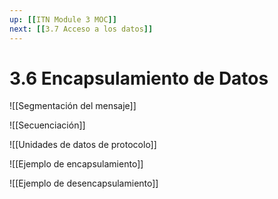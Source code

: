 ```yaml
---
up: [[ITN Module 3 MOC]]
next: [[3.7 Acceso a los datos]]
---
```

# 3.6 Encapsulamiento de Datos
![[Segmentación del mensaje]]

![[Secuenciación]]

![[Unidades de datos de protocolo]]

![[Ejemplo de encapsulamiento]]

![[Ejemplo de desencapsulamiento]]
